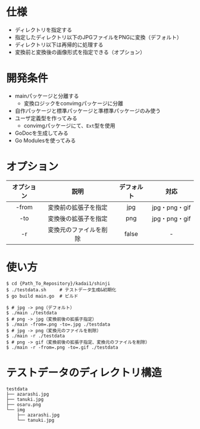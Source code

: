 # 仕様
- ディレクトリを指定する
- 指定したディレクトリ以下のJPGファイルをPNGに変換（デフォルト）
- ディレクトリ以下は再帰的に処理する
- 変換前と変換後の画像形式を指定できる（オプション）


# 開発条件
- mainパッケージと分離する
  - 変換ロジックをconvimgパッケージに分離
- 自作パッケージと標準パッケージと準標準パッケージのみ使う
- ユーザ定義型を作ってみる
  - convimgパッケージにて、`Ext`型を使用
- GoDocを生成してみる
- Go Modulesを使ってみる


# オプション
|オプション|説明|デフォルト|対応
|:---:|:---:|:---:|:---:|
|-from|変換前の拡張子を指定|jpg|jpg・png・gif|
|-to|変換後の拡張子を指定|png|jpg・png・gif|
|-r|変換元のファイルを削除|false|-|


# 使い方
```shell
$ cd {Path_To_Repository}/kadai1/shinji
$ ./testdata.sh     # テストデータ生成&初期化
$ go build main.go  # ビルド
```

```shell
$ # jpg -> png（デフォルト）
$ ./main ./testdata
$ # png -> jpg（変換前後の拡張子指定）
$ ./main -from=.png -to=.jpg ./testdata
$ # jpg -> png（変換元のファイルを削除）
$ ./main -r ./testdata
$ # png -> gif（変換前後の拡張子指定、変換元のファイルを削除）
$ ./main -r -from=.png -to=.gif ./testdata
```

# テストデータのディレクトリ構造
```
testdata
├── azarashi.jpg
├── tanuki.jpg
├── osaru.png
└── img
    ├── azarashi.jpg
    └── tanuki.jpg
```
